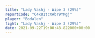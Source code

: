 ```yaml
---
title: "Lady Vashj - Wipe 3 (29%)"
reportCode: "C4x81tcXAbr9YMgj"
player: "Bodalen"
fight: "Lady Vashj - Wipe 3 (29%)"
date: 2021-09-22T19:00:43.822000+00:00
---
```


